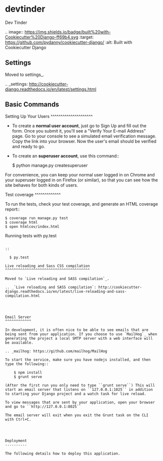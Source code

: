 devtinder
=========

Dev Tinder

.. image:: https://img.shields.io/badge/built%20with-Cookiecutter%20Django-ff69b4.svg
     :target: https://github.com/pydanny/cookiecutter-django/
     :alt: Built with Cookiecutter Django


Settings
--------

Moved to settings_.

.. _settings: http://cookiecutter-django.readthedocs.io/en/latest/settings.html

Basic Commands
--------------

Setting Up Your Users
^^^^^^^^^^^^^^^^^^^^^

* To create a **normal user account**, just go to Sign Up and fill out the form. Once you submit it, you'll see a "Verify Your E-mail Address" page. Go to your console to see a simulated email verification message. Copy the link into your browser. Now the user's email should be verified and ready to go.

* To create an **superuser account**, use this command::

    $ python manage.py createsuperuser

For convenience, you can keep your normal user logged in on Chrome and your superuser logged in on Firefox (or similar), so that you can see how the site behaves for both kinds of users.

Test coverage
^^^^^^^^^^^^^

To run the tests, check your test coverage, and generate an HTML coverage report::

    $ coverage run manage.py test
    $ coverage html
    $ open htmlcov/index.html

Running tests with py.test
~~~~~~~~~~~~~~~~~~~~~~~~~~

::

  $ py.test

Live reloading and Sass CSS compilation
^^^^^^^^^^^^^^^^^^^^^^^^^^^^^^^^^^^^^^^

Moved to `Live reloading and SASS compilation`_.

.. _`Live reloading and SASS compilation`: http://cookiecutter-django.readthedocs.io/en/latest/live-reloading-and-sass-compilation.html




Email Server
^^^^^^^^^^^^

In development, it is often nice to be able to see emails that are being sent from your application. If you choose to use `MailHog`_ when generating the project a local SMTP server with a web interface will be available.

.. _mailhog: https://github.com/mailhog/MailHog

To start the service, make sure you have nodejs installed, and then type the following::

    $ npm install
    $ grunt serve

(After the first run you only need to type ``grunt serve``) This will start an email server that listens on ``127.0.0.1:1025`` in addition to starting your Django project and a watch task for live reload.

To view messages that are sent by your application, open your browser and go to ``http://127.0.0.1:8025``

The email server will exit when you exit the Grunt task on the CLI with Ctrl+C.




Deployment
----------

The following details how to deploy this application.



